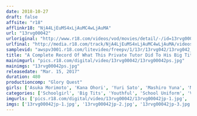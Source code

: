 ```yaml
---
date: 2018-10-27
draft: false
affsite: "r18"
afflinkr18: "NjA4LjEuMS4xLjAuMC4wLjAuMA"
url: "13rvg00042"
urloriginal: "http://www.r18.com/videos/vod/movies/detail/-/id=13rvg00042"
urlfinal: "http://media.r18.com/track/NjA4LjEuMS4xLjAuMC4wLjAuMA/videos/vod/movies/detail/-/id=13rvg00042"
samplevid: "awspv3001.r18.com/litevideo/freepv/1/13r/13rvg042/13rvg042_dmb_w.mp4"
title: "A Complete Record Of What This Private Tutor Did To His Big Tits Student BEST vol. 2"
mainimgurl: "pics.r18.com/digital/video/13rvg00042/13rvg00042ps.jpg"
mainimgs: "13rvg00042ps.jpg"
releasedate: "Mar. 15, 2017"
duration: 480
productioncomp: "Glory Quest"
girls: ['Asuka Morimoto', 'Kana Ohori', 'Yuri Sato', 'Mashiro Yuna', 'Meari Tachibana', 'Sakura Kirishima']
categories: ['Schoolgirl', 'Big Tits', 'Youthful', 'School Uniform', 'Voyeur', 'Compilation', 'Over 4 Hours', 'Hi-Def']
imgurls: ['pics.r18.com/digital/video/13rvg00042/13rvg00042jp-1.jpg', 'pics.r18.com/digital/video/13rvg00042/13rvg00042jp-2.jpg', 'pics.r18.com/digital/video/13rvg00042/13rvg00042jp-3.jpg', 'pics.r18.com/digital/video/13rvg00042/13rvg00042jp-4.jpg', 'pics.r18.com/digital/video/13rvg00042/13rvg00042jp-5.jpg', 'pics.r18.com/digital/video/13rvg00042/13rvg00042jp-6.jpg', 'pics.r18.com/digital/video/13rvg00042/13rvg00042jp-7.jpg', 'pics.r18.com/digital/video/13rvg00042/13rvg00042jp-8.jpg', 'pics.r18.com/digital/video/13rvg00042/13rvg00042jp-9.jpg', 'pics.r18.com/digital/video/13rvg00042/13rvg00042jp-10.jpg', 'pics.r18.com/digital/video/13rvg00042/13rvg00042jp-11.jpg', 'pics.r18.com/digital/video/13rvg00042/13rvg00042jp-12.jpg', 'pics.r18.com/digital/video/13rvg00042/13rvg00042jp-13.jpg', 'pics.r18.com/digital/video/13rvg00042/13rvg00042jp-14.jpg', 'pics.r18.com/digital/video/13rvg00042/13rvg00042jp-15.jpg', 'pics.r18.com/digital/video/13rvg00042/13rvg00042jp-16.jpg', 'pics.r18.com/digital/video/13rvg00042/13rvg00042jp-17.jpg', 'pics.r18.com/digital/video/13rvg00042/13rvg00042jp-18.jpg', 'pics.r18.com/digital/video/13rvg00042/13rvg00042jp-19.jpg', 'pics.r18.com/digital/video/13rvg00042/13rvg00042jp-20.jpg']
imgs: ['13rvg00042jp-1.jpg', '13rvg00042jp-2.jpg', '13rvg00042jp-3.jpg', '13rvg00042jp-4.jpg', '13rvg00042jp-5.jpg', '13rvg00042jp-6.jpg', '13rvg00042jp-7.jpg', '13rvg00042jp-8.jpg', '13rvg00042jp-9.jpg', '13rvg00042jp-10.jpg', '13rvg00042jp-11.jpg', '13rvg00042jp-12.jpg', '13rvg00042jp-13.jpg', '13rvg00042jp-14.jpg', '13rvg00042jp-15.jpg', '13rvg00042jp-16.jpg', '13rvg00042jp-17.jpg', '13rvg00042jp-18.jpg', '13rvg00042jp-19.jpg', '13rvg00042jp-20.jpg']
---
```

